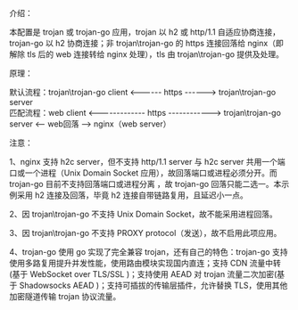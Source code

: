 介绍：

本配置是 trojan 或 trojan-go 应用，trojan 以 h2 或 http/1.1 自适应协商连接，trojan-go 以 h2 协商连接；非 trojan\trojan-go 的 https 连接回落给 nginx（即解除 tls 后的 web 连接转给 nginx 处理），tls 由 trojan\trojan-go 提供及处理。

原理：

默认流程：trojan\trojan-go client <------ https ------> trojan\trojan-go server  
匹配流程：web client <------------- https ------------> trojan\trojan-go server <-- web回落 --> nginx（web server）

注意：

1、nginx 支持 h2c server，但不支持 http/1.1 server 与 h2c server 共用一个端口或一个进程（Unix Domain Socket 应用），故回落端口或进程必须分开。而 trojan-go 目前不支持回落端口或进程分离 ，故 trojan-go 回落只能二选一。本示例采用 h2 连接及回落，毕竟 h2 连接自带链路复用，且延迟小一点。

2、因 trojan\trojan-go 不支持 Unix Domain Socket，故不能采用进程回落。

3、因 trojan\trojan-go 不支持 PROXY protocol（发送），故不启用此项应用。

4、trojan-go 使用 go 实现了完全兼容 trojan，还有自己的特色：trojan-go 支持使用多路复用提升并发性能，使用路由模块实现国内直连；支持 CDN 流量中转(基于 WebSocket over TLS/SSL )；支持使用 AEAD 对 trojan 流量二次加密(基于 Shadowsocks AEAD )；支持可插拔的传输层插件，允许替换 TLS，使用其他加密隧道传输 trojan 协议流量。
